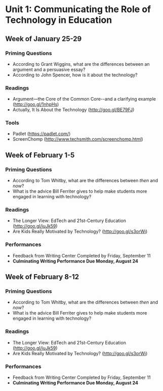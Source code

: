 # Unit 1: Communicating the Role of Technology in Education

## Week of January 25-29

### Priming Questions
* According to Grant Wiggins, what are the differences between an argument and a persuasive essay?
* According to John Spencer, how is it about the technology?

### Readings
* Argument—the Core of the Common Core--and a clarifying example (http://goo.gl/1nhpHs)
* Actually, It Is About the Technology (http://goo.gl/BE79FJ)

### Tools
* Padlet (https://padlet.com/)
* ScreenChomp (http://www.techsmith.com/screenchomp.html)

## Week of February 1-5

### Priming Questions
* According to Tom Whitby, what are the differences between *then* and *now*?
* What is the advice Bill Ferriter gives to help make students more engaged in learning with technology?

### Readings
* The Longer View: EdTech and 21st-Century Education (http://goo.gl/iuJk59)
* Are Kids Really Motivated by Technology? (http://goo.gl/s3orWi)

### Performances
* Feedback from Writing Center Completed by Friday, September 11
* **Culminating Writing Performance Due Monday, August 24**

## Week of February 8-12

### Priming Questions
* According to Tom Whitby, what are the differences between *then* and *now*?
* What is the advice Bill Ferriter gives to help make students more engaged in learning with technology?

### Readings
* The Longer View: EdTech and 21st-Century Education (http://goo.gl/iuJk59)
* Are Kids Really Motivated by Technology? (http://goo.gl/s3orWi)

### Performances
* Feedback from Writing Center Completed by Friday, September 11
* **Culminating Writing Performance Due Monday, August 24**
